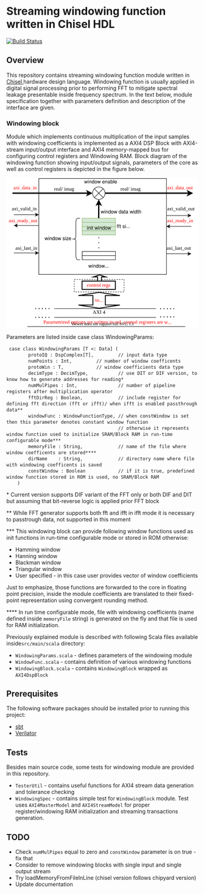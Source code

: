 

Streaming windowing function written in Chisel HDL
=======================================================

[![Build Status](https://travis-ci.org/milovanovic/windowing.svg?branch=master)](https://travis-ci.org/milovanovic/windowing)

## Overview
This repository  contains streaming windowing function module written in [Chisel ](https://www.chisel-lang.org/) hardware design language. Windowing function is usually applied in digital signal processing prior to performing FFT to mitigate spectral leakage presentable inside frequency spectrum.
In the text below, module specification together with parameters definition and description of the interface are given.

### Windowing block

Module which implements continuous multiplication of the input samples with windowing coefficients is implemented as a AXI4 DSP Block with AXI4-stream input/output interface and AXI4 memory-mapped bus for configuring control registers and Windowing RAM.
Block diagram of the windowing function showing input/output signals, parameters of the core as well as control registers is depicted in the figure below.
<p  align="center">
 <img src="./doc/windowing.svg"  alt="Windowing">
</p>
Parameters are listed inside case class WindowingParams:

     case class WindowingParams [T <: Data] (
        	protoIQ : DspComplex[T],         // input data type
        	numPoints : Int, 		 // number of window coefficents
        	protoWin : T, 			 // window coefficients data type
        	decimType : DecimType,           // use DIT or DIF version, to know how to generate addresses for reading*
           	numMulPipes : Int,               // number of pipeline registers after multiplication operator
        	fftDirReg : Boolean,             // include register for defining fft direction (fft or ifft)/ when ifft is enabled passthrough data**
        	windowFunc : WindowFunctionType, // when constWindow is set then this parameter denotes constant window function
        	                                 // otherwise it represents window function used to initialize SRAM/Block RAM in run-time configurable mode***
        	memoryFile : String,             // name of the file where window coefficents are stored****
        	dirName    : String,             // directory name where file with windowing coefficents is saved
        	constWindow : Boolean            // if it is true, predefined window function stored in ROM is used, no SRAM/Block RAM
        )

\* Current version supports DIF variant of the FFT only or both DIF and DIT but assuming that bit-reverse logic is applied prior FFT block

\** While FFT generator supports both fft and ifft in ifft mode it is necessary to passtrough data, not supported in this moment

\*** This windowing block can provide following window functions used as init functions in run-time configurable mode or stored in ROM otherwise:
 * Hamming window
 * Hanning window
 * Blackman window
 * Triangular window
 * User specified - in this case user provides vector of window coefficients

Just to emphasize, those functions are forwarded to the core in floating point precision, inside the module coefficients are translated to their fixed-point representation using convergent rounding method.

\**** In run time configurable mode, file with windowing coefficients (name defined inside `memoryFile` string) is generated on the fly and that file is used for RAM initialization.

Previously explained module is described with following Scala files available inside`src/main/scala`  directory:

-   `WindowingParams.scala`  - defines parameters of the windowing module
-   `WindowFunc.scala`  - contains definition of various windowing functions
-   `WindowingBlock.scala`  - contains `WindowingBlock` wrapped as `AXI4DspBlock`


## Prerequisites

The following software packages should be installed prior to running this project:
* [sbt](http://www.scala-sbt.org)
* [Verilator](http://www.veripool.org/wiki/verilator)

## Tests

Besides main source code, some tests for windowing module are provided in this repository.

* `TesterUtil` -  contains useful functions for AXI4 stream data generation and tolerance checking
* `WindowingSpec` - contains simple test for `WindowingBlock` module. Test uses `AXI4MasterModel` and `AXI4StreamModel` for proper register/windowing RAM initialization and streaming transactions generation.

## TODO
* Check `numMulPipes` equal to zero and `constWindow` parameter is on true - fix that
* Consider to remove windowing blocks with single input and single output stream
* Try loadMemoryFromFileInLine (chisel version follows chipyard version)
* Update documentation
